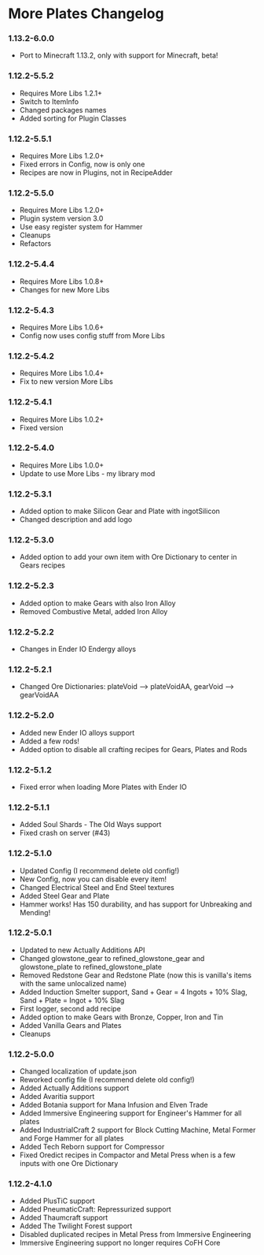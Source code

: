 # More Plates Changelog

### 1.13.2-6.0.0
- Port to Minecraft 1.13.2, only with support for Minecraft, beta!

### 1.12.2-5.5.2
- Requires More Libs 1.2.1+
- Switch to ItemInfo
- Changed packages names
- Added sorting for Plugin Classes

### 1.12.2-5.5.1
- Requires More Libs 1.2.0+
- Fixed errors in Config, now is only one
- Recipes are now in Plugins, not in RecipeAdder

### 1.12.2-5.5.0
- Requires More Libs 1.2.0+
- Plugin system version 3.0
- Use easy register system for Hammer
- Cleanups
- Refactors

### 1.12.2-5.4.4
- Requires More Libs 1.0.8+
- Changes for new More Libs

### 1.12.2-5.4.3
- Requires More Libs 1.0.6+
- Config now uses config stuff from More Libs

### 1.12.2-5.4.2
- Requires More Libs 1.0.4+
- Fix to new version More Libs

### 1.12.2-5.4.1
- Requires More Libs 1.0.2+
- Fixed version

### 1.12.2-5.4.0
- Requires More Libs 1.0.0+
- Update to use More Libs - my library mod

### 1.12.2-5.3.1
- Added option to make Silicon Gear and Plate with ingotSilicon
- Changed description and add logo

### 1.12.2-5.3.0
- Added option to add your own item with Ore Dictionary to center in Gears recipes

### 1.12.2-5.2.3
- Added option to make Gears with also Iron Alloy
- Removed Combustive Metal, added Iron Alloy

### 1.12.2-5.2.2
- Changes in Ender IO Endergy alloys

### 1.12.2-5.2.1
- Changed Ore Dictionaries: plateVoid --> plateVoidAA, gearVoid --> gearVoidAA

### 1.12.2-5.2.0
- Added new Ender IO alloys support
- Added a few rods!
- Added option to disable all crafting recipes for Gears, Plates and Rods

### 1.12.2-5.1.2
- Fixed error when loading More Plates with Ender IO

### 1.12.2-5.1.1
- Added Soul Shards - The Old Ways support
- Fixed crash on server (#43)

### 1.12.2-5.1.0
- Updated Config (I recommend delete old config!)
- New Config, now you can disable every item!
- Changed Electrical Steel and End Steel textures
- Added Steel Gear and Plate
- Hammer works! Has 150 durability, and has support for Unbreaking and Mending!

### 1.12.2-5.0.1
- Updated to new Actually Additions API
- Changed glowstone_gear to refined_glowstone_gear and glowstone_plate to refined_glowstone_plate
- Removed Redstone Gear and Redstone Plate (now this is vanilla's items with the same unlocalized name)
- Added Induction Smelter support, Sand + Gear = 4 Ingots + 10% Slag, Sand + Plate = Ingot + 10% Slag
- First logger, second add recipe
- Added option to make Gears with Bronze, Copper, Iron and Tin
- Added Vanilla Gears and Plates
- Cleanups

### 1.12.2-5.0.0
- Changed localization of update.json
- Reworked config file (I recommend delete old config!)
- Added Actually Additions support
- Added Avaritia support
- Added Botania support for Mana Infusion and Elven Trade
- Added Immersive Engineering support for Engineer's Hammer for all plates
- Added IndustrialCraft 2 support for Block Cutting Machine, Metal Former and Forge Hammer for all plates
- Added Tech Reborn support for Compressor
- Fixed Oredict recipes in Compactor and Metal Press when is a few inputs with one Ore Dictionary

### 1.12.2-4.1.0
- Added PlusTiC support
- Added PneumaticCraft: Repressurized support
- Added Thaumcraft support
- Added The Twilight Forest support
- Disabled duplicated recipes in Metal Press from Immersive Engineering
- Immersive Engineering support no longer requires CoFH Core